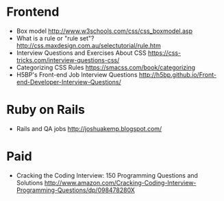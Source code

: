# Frontend
 - Box model http://www.w3schools.com/css/css_boxmodel.asp
 - What is a rule or "rule set"? http://css.maxdesign.com.au/selectutorial/rule.htm
 - Interview Questions and Exercises About CSS https://css-tricks.com/interview-questions-css/
 - Categorizing CSS Rules https://smacss.com/book/categorizing
 - H5BP's Front-end Job Interview Questions http://h5bp.github.io/Front-end-Developer-Interview-Questions/
 
# Ruby on Rails
 - Rails and QA jobs http://joshuakemp.blogspot.com/
 
# Paid
 - Cracking the Coding Interview: 150 Programming Questions and Solutions http://www.amazon.com/Cracking-Coding-Interview-Programming-Questions/dp/098478280X
